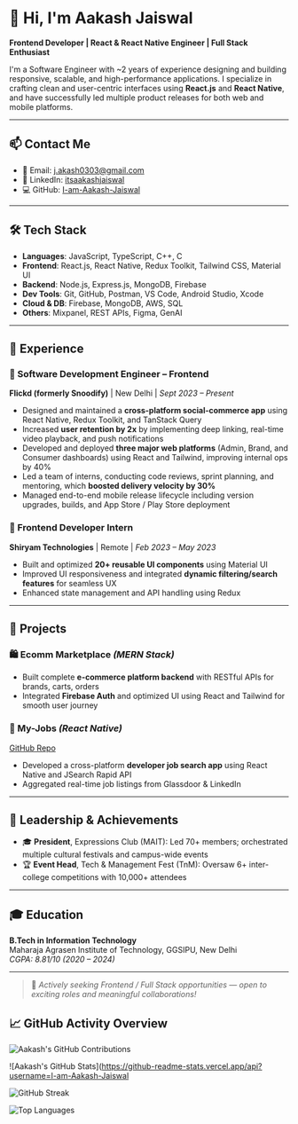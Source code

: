 # 👋 Hi, I'm Aakash Jaiswal

**Frontend Developer | React & React Native Engineer | Full Stack Enthusiast**

I'm a Software Engineer with ~2 years of experience designing and building responsive, scalable, and high-performance applications. I specialize in crafting clean and user-centric interfaces using **React.js** and **React Native**, and have successfully led multiple product releases for both web and mobile platforms.

---

## 📫 Contact Me

- 📧 Email: [j.akash0303@gmail.com](mailto:j.akash0303@gmail.com)  
- 🔗 LinkedIn: [itsaakashjaiswal](https://www.linkedin.com/in/itsaakashjaiswal/)  
- 💻 GitHub: [I-am-Aakash-Jaiswal](https://github.com/I-am-Aakash-Jaiswal)

---

## 🛠️ Tech Stack

- **Languages**: JavaScript, TypeScript, C++, C  
- **Frontend**: React.js, React Native, Redux Toolkit, Tailwind CSS, Material UI  
- **Backend**: Node.js, Express.js, MongoDB, Firebase  
- **Dev Tools**: Git, GitHub, Postman, VS Code, Android Studio, Xcode  
- **Cloud & DB**: Firebase, MongoDB, AWS, SQL  
- **Others**: Mixpanel, REST APIs, Figma, GenAI

---

## 💼 Experience

### 🔹 Software Development Engineer – Frontend  
**Flickd (formerly Snoodify)** | New Delhi | *Sept 2023 – Present*  
- Designed and maintained a **cross-platform social-commerce app** using React Native, Redux Toolkit, and TanStack Query  
- Increased **user retention by 2x** by implementing deep linking, real-time video playback, and push notifications  
- Developed and deployed **three major web platforms** (Admin, Brand, and Consumer dashboards) using React and Tailwind, improving internal ops by 40%  
- Led a team of interns, conducting code reviews, sprint planning, and mentoring, which **boosted delivery velocity by 30%**  
- Managed end-to-end mobile release lifecycle including version upgrades, builds, and App Store / Play Store deployment  

### 🔹 Frontend Developer Intern  
**Shiryam Technologies** | Remote | *Feb 2023 – May 2023*  
- Built and optimized **20+ reusable UI components** using Material UI  
- Improved UI responsiveness and integrated **dynamic filtering/search features** for seamless UX  
- Enhanced state management and API handling using Redux

---

## 🚀 Projects

### 🛍️ Ecomm Marketplace *(MERN Stack)*  
- Built complete **e-commerce platform backend** with RESTful APIs for brands, carts, orders  
- Integrated **Firebase Auth** and optimized UI using React and Tailwind for smooth user journey  

### 🔎 My-Jobs *(React Native)*  
[GitHub Repo](https://github.com/I-am-Aakash-Jaiswal/MyJobs-React_Native)  
- Developed a cross-platform **developer job search app** using React Native and JSearch Rapid API  
- Aggregated real-time job listings from Glassdoor & LinkedIn

---

## 🏅 Leadership & Achievements

- 🎓 **President**, Expressions Club (MAIT): Led 70+ members; orchestrated multiple cultural festivals and campus-wide events  
- 🏆 **Event Head**, Tech & Management Fest (TnM): Oversaw 6+ inter-college competitions with 10,000+ attendees

---

## 🎓 Education

**B.Tech in Information Technology**  
Maharaja Agrasen Institute of Technology, GGSIPU, New Delhi  
*CGPA: 8.81/10 (2020 – 2024)*

---

> 💼 *Actively seeking Frontend / Full Stack opportunities — open to exciting roles and meaningful collaborations!*

## 📈 GitHub Activity Overview

<!-- GitHub Contributions Graph -->
![Aakash's GitHub Contributions](https://ghchart.rshah.org/0f9d58/I-am-Aakash-Jaiswal)

<!-- GitHub Stats Card -->
![Aakash's GitHub Stats](https://github-readme-stats.vercel.app/api?username=I-am-Aakash-Jaiswal

<!-- Streak Stats -->
![GitHub Streak](https://streak-stats.demolab.com?user=I-am-Aakash-Jaiswal&theme=react&hide_border=true)

<!-- Top Languages -->
![Top Languages](https://github-readme-stats.vercel.app/api/top-langs/?username=I-am-Aakash-Jaiswal&layout=compact&theme=react)

